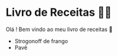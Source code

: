 # Livro de Receitas :man_cook:

Olá ! Bem vindo ao meu livro de receitas :wave:

- Strogonoff de frango
- Pavê

